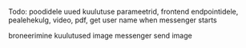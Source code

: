 Todo:
poodidele uued kuulutuse parameetrid,
frontend endpointidele,
pealehekulg,
video,
pdf,
get user name when messenger starts


broneerimine 
kuulutused image
messenger send image

